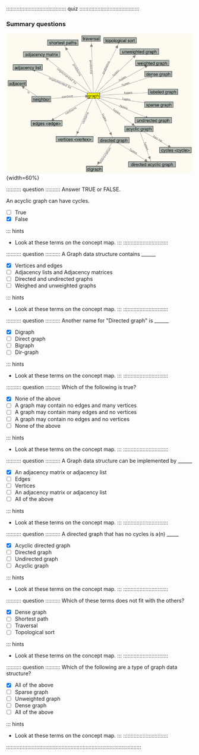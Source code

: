 
:::::::::::::::::::::::::::::::::::::::: quiz ::::::::::::::::::::::::::::::::::::::::
### Summary questions


![A concept map for the term "graph"](images/GraphCM.png){width=60%}

:::::::::: question ::::::::::
Answer TRUE or FALSE.

An acyclic graph can have cycles.

- [ ] True
- [x] False

::: hints
- Look at these terms on the concept map.
:::
::::::::::::::::::::::::::::::



:::::::::: question ::::::::::
A Graph data structure contains ______

- [x] Vertices and edges
- [ ] Adjacency lists and Adjacency matrices
- [ ] Directed and undirected graphs
- [ ] Weighed and unweighted graphs

::: hints
- Look at these terms on the concept map.
:::
::::::::::::::::::::::::::::::



:::::::::: question ::::::::::
Another name for "Directed graph" is ______

- [x] Digraph
- [ ] Direct graph
- [ ] Bigraph
- [ ] Dir-graph

::: hints
- Look at these terms on the concept map.
:::
::::::::::::::::::::::::::::::



:::::::::: question ::::::::::
Which of the following is true?

- [x] None of the above
- [ ] A graph may contain no edges and many vertices
- [ ] A graph may contain many edges and no vertices
- [ ] A graph may contain no edges and no vertices
- [ ] None of the above

::: hints
- Look at these terms on the concept map.
:::
::::::::::::::::::::::::::::::



:::::::::: question ::::::::::
A Graph data structure can be implemented by ______

- [x] An adjacency matrix or adjacency list
- [ ] Edges
- [ ] Vertices
- [ ] An adjacency matrix or adjacency list
- [ ] All of the above

::: hints
- Look at these terms on the concept map.
:::
::::::::::::::::::::::::::::::



:::::::::: question ::::::::::
A directed graph that has no cycles is a(n) _____

- [x] Acyclic directed graph
- [ ] Directed graph
- [ ] Undirected graph
- [ ] Acyclic graph

::: hints
- Look at these terms on the concept map.
:::
::::::::::::::::::::::::::::::



:::::::::: question ::::::::::
Which of these terms does not fit with the others?

- [x] Dense graph
- [ ] Shortest path
- [ ] Traversal
- [ ] Topological sort

::: hints
- Look at these terms on the concept map.
:::
::::::::::::::::::::::::::::::



:::::::::: question ::::::::::
Which of the following are a type of graph data structure?

- [x] All of the above
- [ ] Sparse graph
- [ ] Unweighted graph
- [ ] Dense graph
- [ ] All of the above

::: hints
- Look at these terms on the concept map.
:::
::::::::::::::::::::::::::::::

::::::::::::::::::::::::::::::::::::::::::::::::::::::::::::::::::::::::::::::::::::::::::

